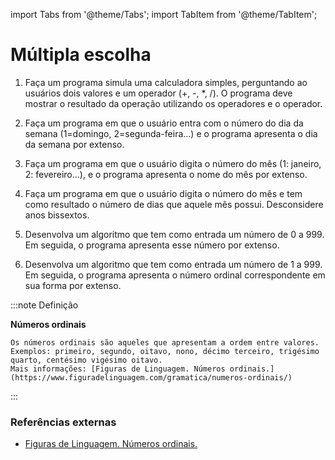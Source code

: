 import Tabs from '@theme/Tabs';
import TabItem from '@theme/TabItem';

# Múltipla escolha

1. Faça um programa simula uma calculadora simples, perguntando ao usuários dois valores e um operador (+, -, \*, /). O programa deve mostrar o resultado da operação utilizando os operadores e o operador.

1. Faça um programa em que o usuário entra com o número do dia da semana (1=domingo, 2=segunda-feira...) e o programa apresenta o dia da semana por extenso.

1. Faça um programa em que o usuário digita o número do mês (1: janeiro, 2: fevereiro...), e o programa apresenta o nome do mês por extenso.

1. Faça um programa em que o usuário digita o número do mês e tem como resultado o número de dias que aquele mês possui. Desconsidere anos bissextos.

1. Desenvolva um algoritmo que tem como entrada um número de 0 a 999. Em seguida, o programa apresenta esse número por extenso. 

1. Desenvolva um algoritmo que tem como entrada um número de 1 a 999. Em seguida, o programa apresenta o número ordinal correspondente em sua forma por extenso. 

  :::note Definição

  **Números ordinais**  

    Os números ordinais são aqueles que apresentam a ordem entre valores.  
    Exemplos: primeiro, segundo, oitavo, nono, décimo terceiro, trigésimo quarto, centésimo vigésimo oitavo.  
    Mais informações: [Figuras de Linguagem. Números ordinais.](https://www.figuradelinguagem.com/gramatica/numeros-ordinais/)  
    
  :::

### Referências externas
- [Figuras de Linguagem. Números ordinais.](https://www.figuradelinguagem.com/gramatica/numeros-ordinais/)  
